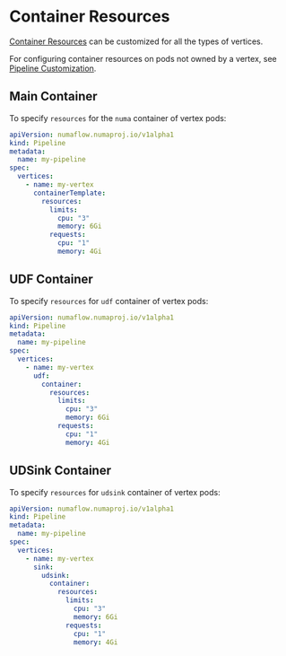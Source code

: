 # Container Resources

[Container Resources](https://kubernetes.io/docs/concepts/configuration/manage-resources-containers/) can be customized for all the types of vertices.

For configuring container resources on pods not owned by a vertex, see [Pipeline Customization](./pipeline-customization.md).

## Main Container

To specify `resources` for the `numa` container of vertex pods:

```yaml
apiVersion: numaflow.numaproj.io/v1alpha1
kind: Pipeline
metadata:
  name: my-pipeline
spec:
  vertices:
    - name: my-vertex
      containerTemplate:
        resources:
          limits:
            cpu: "3"
            memory: 6Gi
          requests:
            cpu: "1"
            memory: 4Gi
```

## UDF Container

To specify `resources` for `udf` container of vertex pods:

```yaml
apiVersion: numaflow.numaproj.io/v1alpha1
kind: Pipeline
metadata:
  name: my-pipeline
spec:
  vertices:
    - name: my-vertex
      udf:
        container:
          resources:
            limits:
              cpu: "3"
              memory: 6Gi
            requests:
              cpu: "1"
              memory: 4Gi
```

## UDSink Container

To specify `resources` for `udsink` container of vertex pods:

```yaml
apiVersion: numaflow.numaproj.io/v1alpha1
kind: Pipeline
metadata:
  name: my-pipeline
spec:
  vertices:
    - name: my-vertex
      sink:
        udsink:
          container:
            resources:
              limits:
                cpu: "3"
                memory: 6Gi
              requests:
                cpu: "1"
                memory: 4Gi
```
